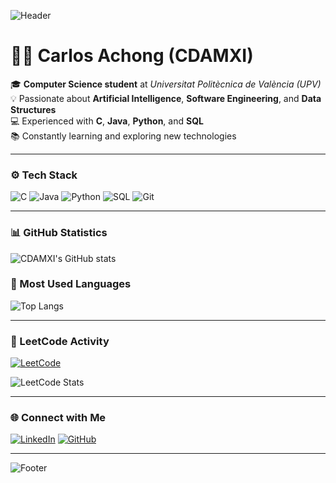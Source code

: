 <!-- Banner -->
![Header](https://capsule-render.vercel.app/api?type=waving&color=0:FFD700,50:FF8C00,100:FF4500&height=180&section=header&text=Hi,%20I'm%20Carlos%20👋&fontSize=38&fontColor=ffffff&fontAlignY=40)

# 👨‍💻 Carlos Achong (CDAMXI)

🎓 **Computer Science student** at *Universitat Politècnica de València (UPV)*  
💡 Passionate about **Artificial Intelligence**, **Software Engineering**, and **Data Structures**  
💻 Experienced with **C**, **Java**, **Python**, and **SQL**  
📚 Constantly learning and exploring new technologies  

---

### ⚙️ Tech Stack
![C](https://img.shields.io/badge/C-FFB300?style=for-the-badge&logo=c&logoColor=white)
![Java](https://img.shields.io/badge/Java-FF8C00?style=for-the-badge&logo=openjdk&logoColor=white)
![Python](https://img.shields.io/badge/Python-FF6F00?style=for-the-badge&logo=python&logoColor=white)
![SQL](https://img.shields.io/badge/SQL-FF4500?style=for-the-badge&logo=database&logoColor=white)
![Git](https://img.shields.io/badge/Git-FF6347?style=for-the-badge&logo=git&logoColor=white)

---

### 📊 GitHub Statistics
![CDAMXI's GitHub stats](https://github-readme-stats.vercel.app/api?username=CDAMXI&show_icons=true&theme=transparent&title_color=FF8C00&icon_color=FF4500&text_color=FFFFFF&hide_border=true)

### 🧠 Most Used Languages
![Top Langs](https://github-readme-stats.vercel.app/api/top-langs/?username=CDAMXI&layout=compact&theme=transparent&title_color=FF8C00&text_color=FFFFFF&hide_border=true)

---

### 🧩 LeetCode Activity
[![LeetCode](https://img.shields.io/badge/LeetCode-FF8C00?style=for-the-badge&logo=leetcode&logoColor=white)](https://leetcode.com/CDAMXI)

![LeetCode Stats](https://leetcard.jacoblin.cool/CDAMXI?ext=contest&theme=dark&font=Baloo%202)

---

### 🌐 Connect with Me
[![LinkedIn](https://img.shields.io/badge/LinkedIn-FF4500?style=for-the-badge&logo=linkedin&logoColor=white)](https://www.linkedin.com/in/carlos-daniel-achong-mart%C3%ADn-840525305/)
[![GitHub](https://img.shields.io/badge/GitHub-FF8C00?style=for-the-badge&logo=github&logoColor=white)](https://github.com/CDAMXI)

---

<!-- Footer -->
![Footer](https://capsule-render.vercel.app/api?type=waving&color=0:FF4500,50:FF8C00,100:FFD700&height=120&section=footer)
